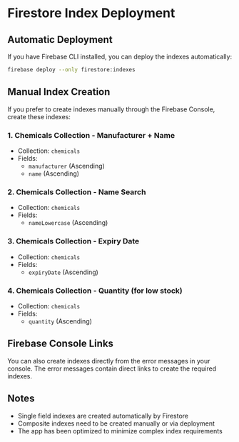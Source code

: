 # Firestore Index Deployment

## Automatic Deployment
If you have Firebase CLI installed, you can deploy the indexes automatically:

```bash
firebase deploy --only firestore:indexes
```

## Manual Index Creation
If you prefer to create indexes manually through the Firebase Console, create these indexes:

### 1. Chemicals Collection - Manufacturer + Name
- Collection: `chemicals`
- Fields:
  - `manufacturer` (Ascending)
  - `name` (Ascending)

### 2. Chemicals Collection - Name Search
- Collection: `chemicals`
- Fields:
  - `nameLowercase` (Ascending)

### 3. Chemicals Collection - Expiry Date
- Collection: `chemicals`
- Fields:
  - `expiryDate` (Ascending)

### 4. Chemicals Collection - Quantity (for low stock)
- Collection: `chemicals`
- Fields:
  - `quantity` (Ascending)

## Firebase Console Links
You can also create indexes directly from the error messages in your console. The error messages contain direct links to create the required indexes.

## Notes
- Single field indexes are created automatically by Firestore
- Composite indexes need to be created manually or via deployment
- The app has been optimized to minimize complex index requirements
